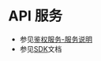 # API 服务

* 参见[鉴权服务-服务说明](../../../../../../../README.md#服务说明)
* 参见[SDK](../../../../../../../../sdk/java/auth/README.md)文档